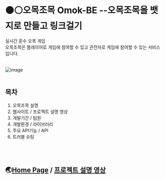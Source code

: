  # :black_circle::white_circle:오목조목 Omok-BE --오목조목을 뱃지로 만들고 링크걸기
실시간 훈수 오목 게임 <br>
오목조목은 플레이어로 게임에 참여할 수 있고 관전자로  게임에 참여할 수 있는 서비스 입니다.<br><br><br>
![image](https://user-images.githubusercontent.com/84648177/162130022-7a8879ce-532c-491a-8569-8c2c76fc4d72.png)
<br><br>
## 목차 
1. 오목조목 설명
2. 웹사이트 / 프로젝트 설명 영상
3. 개발기간 / 팀원
4. 개발환경 / 라이브러리
5. 주요 API기능 / API
6. 트러블 슈팅
<br><br><br><br>
## :earth_asia:[Home Page](https://omogjomog.com/) / [프로젝트 설명 영상](설명영상주소넣기)
<br><br>




